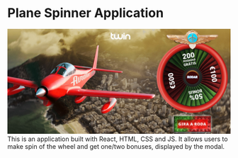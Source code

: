 # Plane Spinner Application

![alt text](src/images/readme.jpg "description")
This is an application built with React, HTML, CSS and JS. It allows users to make spin of the wheel and get one/two bonuses, displayed by the modal.
